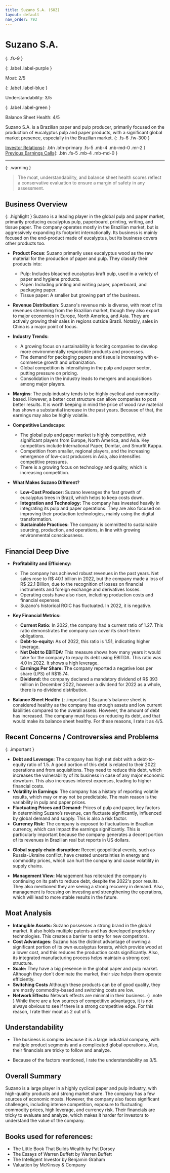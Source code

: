 ```yaml
---
title: Suzano S.A. (SUZ)
layout: default
nav_order: 793
---
```


# Suzano S.A.
{: .fs-9 }

{: .label .label-purple }

Moat: 2/5

{: .label .label-blue }

Understandability: 3/5

{: .label .label-green }

Balance Sheet Health: 4/5

Suzano S.A. is a Brazilian paper and pulp producer, primarily focused on the production of eucalyptus pulp and paper products, with a significant global market presence, especially in the Brazilian market.
{: .fs-6 .fw-300 }

[Investor Relations](https://www.google.com/search?q=SUZ+investor+relations){: .btn .btn-primary .fs-5 .mb-4 .mb-md-0 .mr-2 }
[Previous Earnings Calls](https://discountingcashflows.com/company/SUZ/transcripts/){: .btn .fs-5 .mb-4 .mb-md-0 }

---

{: .warning }
>The moat, understandability, and balance sheet health scores reflect a conservative evaluation to ensure a margin of safety in any assessment.



## Business Overview
{: .highlight }
Suzano is a leading player in the global pulp and paper market, primarily producing eucalyptus pulp, paperboard, printing, writing, and tissue paper. The company operates mostly in the Brazilian market, but is aggressively expanding its footprint internationally. Its business is mainly focused on the end-product made of eucalyptus, but its business covers other products too.
   
* **Product Focus**: Suzano primarily uses eucalyptus wood as the raw material for the production of paper and pulp. They classify their products into:
    -   Pulp: Includes bleached eucalyptus kraft pulp, used in a variety of paper and hygiene products.
    -   Paper: Including printing and writing paper, paperboard, and packaging paper.
    -    Tissue paper: A smaller but growing part of the business.
*   **Revenue Distribution**: Suzano's revenue mix is diverse, with most of its revenues stemming from the Brazilian market, though they also export to major economies in Europe, North America, and Asia. They are actively growing their sales in regions outside Brazil. Notably, sales in China is a major point of focus. 

*   **Industry Trends:** 
    -  A growing focus on sustainability is forcing companies to develop more environmentally responsible products and processes. 
    -  The demand for packaging papers and tissue is increasing with e-commerce growth and urbanization.
    -  Global competition is intensifying in the pulp and paper sector, putting pressure on pricing. 
    -  Consolidation in the industry leads to mergers and acquisitions among major players.

*   **Margins**: The pulp industry tends to be highly cyclical and commodity-based. However, a better cost structure can allow companies to post better results. It is worth keeping in mind the price of wood raw material has shown a substantial increase in the past years. Because of that, the earnings may also be highly volatile.

*   **Competitive Landscape**: 
    -   The global pulp and paper market is highly competitive, with significant players from Europe, North America, and Asia. Key competitors include International Paper, Domtar, and Smurfit Kappa.
    -   Competition from smaller, regional players, and the increasing emergence of low-cost producers in Asia, also intensifies competitive pressures.
    -   There is a growing focus on technology and quality, which is increasing competition.

*   **What Makes Suzano Different?**
    -   **Low-Cost Producer:** Suzano leverages the fast growth of eucalyptus trees in Brazil, which helps to keep costs down.
     -  **Integration and Technology:** The company has invested heavily in integrating its pulp and paper operations. They are also focused on improving their production technologies, mainly using the digital transformation.
    -   **Sustainable Practices:** The company is committed to sustainable sourcing, production, and operations, in line with growing environmental consciousness.

## Financial Deep Dive
   
*   **Profitability and Efficiency:** 
     -   The company has achieved robust revenues in the past years. Net sales rose to R$ 40.1 billion in 2022, but the company made a loss of R$ 22.1 Billion, due to the recognition of losses on financial instruments and foreign exchange and derivatives losses.
    -    Operating costs have also risen, including production costs and financial expenses.
    -  Suzano's historical ROIC has fluctuated. In 2022, it is negative.
   
*   **Key Financial Metrics:**

    *   **Current Ratio:** In 2022, the company had a current ratio of 1.27. This ratio demonstrates the company can cover its short-term obligations.
    *   **Debt-to-equity:** As of 2022, this ratio is 1.51, indicating higher leverage.
    *   **Net Debt to EBITDA:** This measure shows how many years it would take for the company to repay its debt using EBITDA. This ratio was 4.0 in 2022. It shows a high leverage.
    -   **Earnings Per Share:** The company reported a negative loss per share (LPS) of R$15.74.
     - **Dividend:** the company declared a mandatory dividend of R$ 393 million in December 2022, however a dividend for 2022 as a whole, there is no dividend distribution.
  
*   **Balance Sheet Health:**
{: .important }
Suzano's balance sheet is considered healthy as the company has enough assets and low current liabilities compared to the overall assets. However, the amount of debt has increased. The company must focus on reducing its debt, and that would make its balance sheet healthy. For these reasons, I rate it as 4/5.

## Recent Concerns / Controversies and Problems
{: .important }
*   **Debt and Leverage:** The company has high net debt with a debt-to-equity ratio of 1.5. A good portion of this debt is related to their 2022 operations and from acquisitions. They need to reduce this debt, which increases the vulnerability of its business in case of any major economic downturn. This also increases interest expenses, leading to higher financial costs.
*   **Volatility in Earnings:** The company has a history of reporting volatile results, which may or may not be predictable. The main reason is the variability in pulp and paper prices. 
*   **Fluctuating Prices and Demand:** Prices of pulp and paper, key factors in determining Suzano’s revenue, can fluctuate significantly, influenced by global demand and supply. This is also a risk factor.
*   **Currency Risk:** The company is exposed to fluctuations in Brazilian currency, which can impact the earnings significantly. This is particularly important because the company generates a decent portion of its revenues in Brazilian real but reports in US dollars. 
  -  **Global supply chain disruption:** Recent geopolitical events, such as Russia-Ukraine conflict, have created uncertainties in energy and commodity prices, which can hurt the company and cause volatility in supply chains. 
*   **Management View:** Management has reiterated the company is continuing on its path to reduce debt, despite the 2022's poor results. They also mentioned they are seeing a strong recovery in demand. Also, management is focusing on investing and strengthening the operations, which will lead to more stable results in the future.

## Moat Analysis
  *  **Intangible Assets:** Suzano possesses a strong brand in the global market. It also holds multiple patents and has developed proprietary technologies. This creates a barrier to entry for new competitors.
  *   **Cost Advantages:** Suzano has the distinct advantage of owning a significant portion of its own eucalyptus forests, which provide wood at a lower cost, and this reduces the production costs significantly. Also, its integrated manufacturing process helps maintain a strong cost structure. 
  *   **Scale:** They have a big presence in the global paper and pulp market. Although they don't dominate the market, their size helps them operate efficiently. 
  *   **Switching Costs** Although these products can be of good quality, they are mostly commodity-based and switching costs are low.
  *   **Network Effects:** Network effects are minimal in their business.
{: .note }
While there are a few sources of competitive advantages, it is not always obvious to see if there is a strong competitive edge. For this reason, I rate their moat as 2 out of 5.

## Understandability
  *   The business is complex because it is a large industrial company, with multiple product segments and a complicated global operations. Also, their financials are tricky to follow and analyze.
    
  *   Because of the factors mentioned, I rate the understandability as 3/5.

## Overall Summary
Suzano is a large player in a highly cyclical paper and pulp industry, with high-quality products and strong market share. The company has a few sources of economic moats. However, the company also faces significant challenges, including intense competition, exposure to fluctuating commodity prices, high leverage, and currency risk. Their financials are tricky to evaluate and analyze, which makes it harder for investors to understand the value of the company.

## Books used for references:
*   The Little Book That Builds Wealth by Pat Dorsey
*   The Essays of Warren Buffett by Warren Buffett
*   The Intelligent Investor by Benjamin Graham
*  Valuation by McKinsey & Company